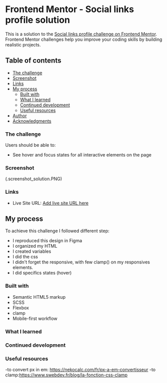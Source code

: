 # Frontend Mentor - Social links profile solution

This is a solution to the [Social links profile challenge on Frontend Mentor](https://www.frontendmentor.io/challenges/social-links-profile-UG32l9m6dQ). Frontend Mentor challenges help you improve your coding skills by building realistic projects.

## Table of contents

- [The challenge](#the-challenge)
- [Screenshot](#screenshot)
- [Links](#links)
- [My process](#my-process)
  - [Built with](#built-with)
  - [What I learned](#what-i-learned)
  - [Continued development](#continued-development)
  - [Useful resources](#useful-resources)
- [Author](#author)
- [Acknowledgments](#acknowledgments)

### The challenge

Users should be able to:

- See hover and focus states for all interactive elements on the page

### Screenshot

(.screenshot_solution.PNG)

### Links

- Live Site URL: [Add live site URL here](https://cecdorweb.github.io/FM-social-links-profile-main/)

## My process

To achieve this challenge I followed different step:

- I reproduced this design in Figma
- I organized my HTML
- I created variables
- I did the css
- I didn't forget the responsive, with few clamp() on my responsives elements.
- I did specifics states (hover)

### Built with

- Semantic HTML5 markup
- SCSS
- Flexbox
- clamp
- Mobile-first workflow

### What I learned

### Continued development

### Useful resources

-to convert px in em: https://nekocalc.com/fr/px-a-em-convertisseur
-to clamp:https://www.swebdev.fr/blog/la-fonction-css-clamp
